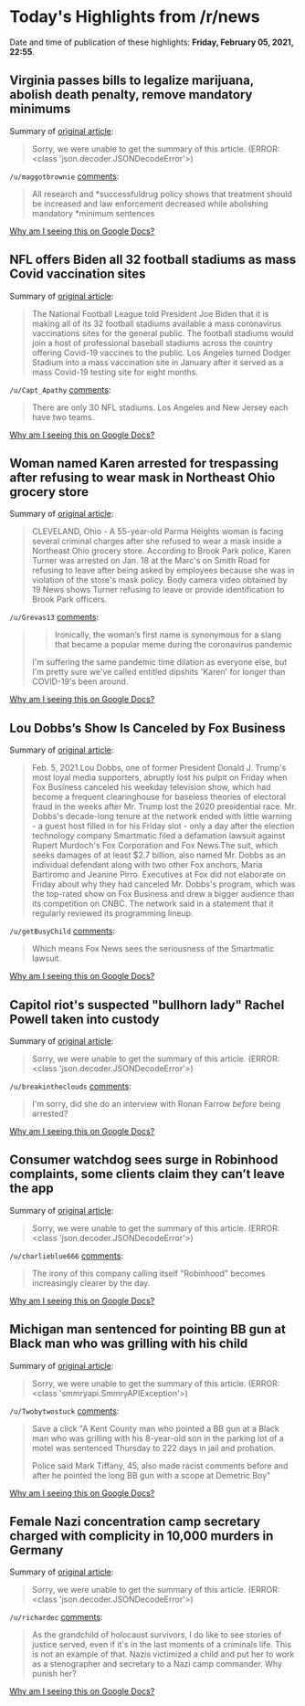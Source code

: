 # Today's Highlights from /r/news

Date and time of publication of these highlights: **Friday, February 05, 2021, 22:55**.

## Virginia passes bills to legalize marijuana, abolish death penalty, remove mandatory minimums

Summary of [original article](https://www.wvnstv.com/top-stories/virginia-passes-bills-to-legalize-marijuana-abolish-death-penalty-remove-mandatory-minimums/):

> Sorry, we were unable to get the summary of this article. (ERROR: <class 'json.decoder.JSONDecodeError'>)

`/u/maggotbrownie` [comments](https://www.reddit.com/r/news/comments/ldmn2b/virginia_passes_bills_to_legalize_marijuana/):

> All research and *successfuldrug policy shows that treatment should be increased and law enforcement decreased while abolishing mandatory *minimum sentences

[Why am I seeing this on Google Docs?](https://docs.google.com/document/d/1Dc6We63vOXIZsc0op-Bt4abqkYjXzOigalQqFxmvvbM/edit?usp=sharing)

## NFL offers Biden all 32 football stadiums as mass Covid vaccination sites

Summary of [original article](https://www.cnbc.com/2021/02/05/nfl-offers-biden-football-stadiums-for-covid-vaccination-sites-.html):

> The National Football League told President Joe Biden that it is making all of its 32 football stadiums available a mass coronavirus vaccinations sites for the general public. The football stadiums would join a host of professional baseball stadiums across the country offering Covid-19 vaccines to the public. Los Angeles turned Dodger Stadium into a mass vaccination site in January after it served as a mass Covid-19 testing site for eight months.

`/u/Capt_Apathy` [comments](https://www.reddit.com/r/news/comments/ldht9o/nfl_offers_biden_all_32_football_stadiums_as_mass/):

> There are only 30 NFL stadiums. Los Angeles and New Jersey each have two teams.

[Why am I seeing this on Google Docs?](https://docs.google.com/document/d/1Dc6We63vOXIZsc0op-Bt4abqkYjXzOigalQqFxmvvbM/edit?usp=sharing)

## Woman named Karen arrested for trespassing after refusing to wear mask in Northeast Ohio grocery store

Summary of [original article](https://www.live5news.com/2021/02/05/woman-named-karen-arrested-trespassing-after-refusing-wear-mask-northeast-ohio-grocery-store/?fbclid=IwAR1pgs3ahCdvG8i4IK6_c9iwxjkMp7Xs7pWkQ4zFbdev4H5rXcmlvyLSrfQ):

> CLEVELAND, Ohio - A 55-year-old Parma Heights woman is facing several criminal charges after she refused to wear a mask inside a Northeast Ohio grocery store. According to Brook Park police, Karen Turner was arrested on Jan. 18 at the Marc's on Smith Road for refusing to leave after being asked by employees because she was in violation of the store's mask policy. Body camera video obtained by 19 News shows Turner refusing to leave or provide identification to Brook Park officers.

`/u/Grevas13` [comments](https://www.reddit.com/r/news/comments/ldgcf9/woman_named_karen_arrested_for_trespassing_after/):

> > Ironically, the woman’s first name is synonymous for a slang that became a popular meme during the coronavirus pandemic
> 
> I'm suffering the same pandemic time dilation as everyone else, but I'm pretty sure we've called entitled dipshits 'Karen' for longer than COVID-19's been around.

[Why am I seeing this on Google Docs?](https://docs.google.com/document/d/1Dc6We63vOXIZsc0op-Bt4abqkYjXzOigalQqFxmvvbM/edit?usp=sharing)

## Lou Dobbs’s Show Is Canceled by Fox Business

Summary of [original article](https://www.nytimes.com/2021/02/05/business/lou-dobbs-fox.html?action=click&module=Alert&pgtype=Homepage):

> Feb. 5, 2021.Lou Dobbs, one of former President Donald J. Trump's most loyal media supporters, abruptly lost his pulpit on Friday when Fox Business canceled his weekday television show, which had become a frequent clearinghouse for baseless theories of electoral fraud in the weeks after Mr. Trump lost the 2020 presidential race. Mr. Dobbs's decade-long tenure at the network ended with little warning - a guest host filled in for his Friday slot - only a day after the election technology company Smartmatic filed a defamation lawsuit against Rupert Murdoch's Fox Corporation and Fox News.The suit, which seeks damages of at least $2.7 billion, also named Mr. Dobbs as an individual defendant along with two other Fox anchors, Maria Bartiromo and Jeanine Pirro. Executives at Fox did not elaborate on Friday about why they had canceled Mr. Dobbs's program, which was the top-rated show on Fox Business and drew a bigger audience than its competition on CNBC. The network said in a statement that it regularly reviewed its programming lineup.

`/u/getBusyChild` [comments](https://www.reddit.com/r/news/comments/ldl4nz/lou_dobbss_show_is_canceled_by_fox_business/):

> Which means Fox News sees the seriousness of the Smartmatic lawsuit.

[Why am I seeing this on Google Docs?](https://docs.google.com/document/d/1Dc6We63vOXIZsc0op-Bt4abqkYjXzOigalQqFxmvvbM/edit?usp=sharing)

## Capitol riot's suspected "bullhorn lady" Rachel Powell taken into custody

Summary of [original article](https://www.cbsnews.com/news/capitol-assault-fbi-raid-rachel-powell-suspected-bullhorn-lady/):

> Sorry, we were unable to get the summary of this article. (ERROR: <class 'json.decoder.JSONDecodeError'>)

`/u/breakintheclouds` [comments](https://www.reddit.com/r/news/comments/ldhjpy/capitol_riots_suspected_bullhorn_lady_rachel/):

> I'm sorry, did she do an interview with Ronan Farrow *before* being arrested?

[Why am I seeing this on Google Docs?](https://docs.google.com/document/d/1Dc6We63vOXIZsc0op-Bt4abqkYjXzOigalQqFxmvvbM/edit?usp=sharing)

## Consumer watchdog sees surge in Robinhood complaints, some clients claim they can’t leave the app

Summary of [original article](https://www.cnbc.com/2021/02/05/ftc-sees-surge-in-robinhood-complaints-as-clients-claim-they-cant-leave-the-app.html):

> Sorry, we were unable to get the summary of this article. (ERROR: <class 'json.decoder.JSONDecodeError'>)

`/u/charlieblue666` [comments](https://www.reddit.com/r/news/comments/ldeg9g/consumer_watchdog_sees_surge_in_robinhood/):

> The irony of this company calling itself "Robinhood" becomes increasingly clearer by the day.

[Why am I seeing this on Google Docs?](https://docs.google.com/document/d/1Dc6We63vOXIZsc0op-Bt4abqkYjXzOigalQqFxmvvbM/edit?usp=sharing)

## Michigan man sentenced for pointing BB gun at Black man who was grilling with his child

Summary of [original article](https://www.metrotimes.com/news-hits/archives/2021/02/05/michigan-man-sentenced-for-pointing-bb-gun-at-black-man-who-was-grilling-with-his-child):

> Sorry, we were unable to get the summary of this article. (ERROR: <class 'smmryapi.SmmryAPIException'>)

`/u/Twobytwostuck` [comments](https://www.reddit.com/r/news/comments/ld9rzy/michigan_man_sentenced_for_pointing_bb_gun_at/):

> Save a click
> "A Kent County man who pointed a BB gun at a Black man who was grilling with his 8-year-old son in the parking lot of a motel was sentenced Thursday to 222 days in jail and probation.
> 
> Police said Mark Tiffany, 45, also made racist comments before and after he pointed the long BB gun with a scope at Demetric Boy"

[Why am I seeing this on Google Docs?](https://docs.google.com/document/d/1Dc6We63vOXIZsc0op-Bt4abqkYjXzOigalQqFxmvvbM/edit?usp=sharing)

## Female Nazi concentration camp secretary charged with complicity in 10,000 murders in Germany

Summary of [original article](https://www.cnn.com/2021/02/05/europe/nazi-camp-secretary-charged-stutthof-grm-intl/index.html):

> Sorry, we were unable to get the summary of this article. (ERROR: <class 'json.decoder.JSONDecodeError'>)

`/u/richardec` [comments](https://www.reddit.com/r/news/comments/ldaxwa/female_nazi_concentration_camp_secretary_charged/):

> As the grandchild of holocaust survivors, I do like to see stories of justice served, even if it's in the last moments of a criminals life.
> This is not an example of that. 
> Nazis victimized a child and put her to work as a stenographer and secretary to a Nazi camp commander. Why punish her?

[Why am I seeing this on Google Docs?](https://docs.google.com/document/d/1Dc6We63vOXIZsc0op-Bt4abqkYjXzOigalQqFxmvvbM/edit?usp=sharing)

